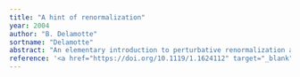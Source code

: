 ```yaml
---
title: "A hint of renormalization"
year: 2004
author: "B. Delamotte"
sortname: "Delamotte"
abstract: "An elementary introduction to perturbative renormalization and renormalization group is presented. No prior knowledge of field theory is necessary because we do not refer to a particular physical theory. We are thus able to disentangle what is specific to field theory and what is intrinsic to renormalization. We link the general arguments and results to real phenomena encountered in particle physics and statistical mechanics. "
reference: '<a href="https://doi.org/10.1119/1.1624112" target="_blank"><i>American Journal of Physics</i> <strong>72</strong> pp. 170–184 (2004)</a>. arXiv: <a href="https://arxiv.org/abs/hep-th/0212049" target="_blank">hep-th/0212049</a>.'
---
```

